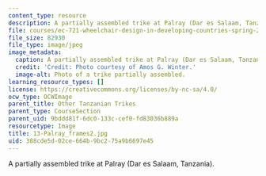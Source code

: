 ```yaml
---
content_type: resource
description: A partially assembled trike at Palray (Dar es Salaam, Tanzania).
file: courses/ec-721-wheelchair-design-in-developing-countries-spring-2009/388cde5d02ce664b9bc275a9b6697e45_13-Palray_frames2.jpg
file_size: 82930
file_type: image/jpeg
image_metadata:
  caption: A partially assembled trike at Palray (Dar es Salaam, Tanzania).
  credit: 'Credit: Photo courtesy of Amos G. Winter.'
  image-alt: Photo of a trike partially assembled.
learning_resource_types: []
license: https://creativecommons.org/licenses/by-nc-sa/4.0/
ocw_type: OCWImage
parent_title: Other Tanzanian Trikes
parent_type: CourseSection
parent_uid: 9bddd81f-6dc0-133c-cef0-fd83036b889a
resourcetype: Image
title: 13-Palray_frames2.jpg
uid: 388cde5d-02ce-664b-9bc2-75a9b6697e45
---
```

A partially assembled trike at Palray (Dar es Salaam, Tanzania).